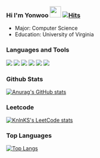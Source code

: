 ### Hi I'm Yonwoo <img src="https://raw.githubusercontent.com/MartinHeinz/MartinHeinz/master/wave.gif" width="30px"> [![Hits](https://hits.seeyoufarm.com/api/count/incr/badge.svg?url=https%3A%2F%2Fgithub.com%2Fyc4ny&count_bg=%2379C83D&title_bg=%23DFD6D6&icon=&icon_color=%23E7E7E7&title=Hits&edge_flat=false)](https://hits.seeyoufarm.com)

- Major: Computer Science
- Education: University of Virginia

### Languages and Tools
![](https://img.shields.io/badge/Python-informational?style=flat&logo=python&logoColor=white&color=3776AB)
![](https://img.shields.io/badge/Pytorch-informational?style=flat&logo=pytorch&logoColor=white&color=EE4C2C)
![](https://img.shields.io/badge/Git-informational?style=flat&logo=git&logoColor=white&color=F05032)
![](https://img.shields.io/badge/Anaconda-informational?style=flat&logo=anaconda&logoColor=white&color=#44A833)
![](https://img.shields.io/badge/Linux-informational?style=flat&logo=linux&logoColor=white&color=FCC624)
![](https://img.shields.io/badge/MacOS-informational?style=flat&logo=macos&logoColor=white&color=000000)



### Github Stats
[![Anurag's GitHub stats](https://github-readme-stats.vercel.app/api?username=yc4ny&show_icons=true&theme=solarized-light)](https://github.com/anuraghazra/github-readme-stats)


### Leetcode
[![KnlnKS's LeetCode stats](https://leetcode-stats-six.vercel.app/api?username=yhugestar)](https://github.com/KnlnKS/leetcode-stats)


### Top Languages
[![Top Langs](https://github-readme-stats.vercel.app/api/top-langs/?username=yc4ny&langs_count=5)](https://github.com/anuraghazra/github-readme-stats) 

